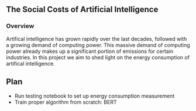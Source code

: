 ## The Social Costs of Artificial Intelligence

### Overview

Artifical intelligence has grown rapidly over the last decades, followed with a growing demand of computing power.
This massive demand of computing power already makes up a significant portion of emissions for certain industries.
In this project we aim to shed light on the energy consumption of artifical intelligence.


## Plan

- Run testing notebook to set up energy consumption measurement
- Train proper algorithm from scratch: BERT
